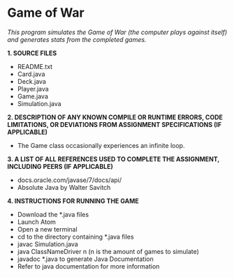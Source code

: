 # Game of War
*This program simulates the Game of War (the computer plays against itself) and generates stats from the completed games.*

**1. SOURCE FILES**
  - README.txt
  - Card.java
  - Deck.java
  - Player.java
  - Game.java
  - Simulation.java

**2. DESCRIPTION OF ANY KNOWN COMPILE OR RUNTIME ERRORS, CODE LIMITATIONS, OR DEVIATIONS FROM ASSIGNMENT SPECIFICATIONS (IF APPLICABLE)**
  - The Game class occasionally experiences an infinite loop.

**3. A LIST OF ALL REFERENCES USED TO COMPLETE THE ASSIGNMENT, INCLUDING PEERS (IF APPLICABLE)**
  - docs.oracle.com/javase/7/docs/api/
  - Absolute Java by Walter Savitch

**4. INSTRUCTIONS FOR RUNNING THE GAME**
  - Download the *.java files
  - Launch Atom
  - Open a new terminal
  - cd to the directory containing *.java files
  - javac Simulation.java
  - java ClassNameDriver n (n is the amount of games to simulate)
  - javadoc *.java to generate Java Documentation
  - Refer to java documentation for more information
